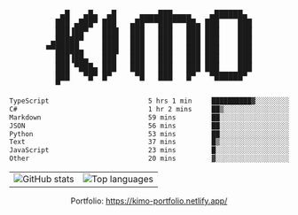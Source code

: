 <div align="center">
<pre>
   ▄█   ▄█▄  ▄█     ▄▄▄▄███▄▄▄▄    ▄██████▄ 
  ███ ▄███▀ ███   ▄██▀▀▀███▀▀▀██▄ ███    ███
  ███▐██▀   ███▌  ███   ███   ███ ███    ███
 ▄█████▀    ███▌  ███   ███   ███ ███    ███
▀▀█████▄    ███▌  ███   ███   ███ ███    ███
  ███▐██▄   ███   ███   ███   ███ ███    ███
  ███ ▀███▄ ███   ███   ███   ███ ███    ███
  ███   ▀█▀ █▀     ▀█   ███   █▀   ▀██████▀ 
  ▀                                         
</pre>
  

<!--START_SECTION:waka-->

```txt
TypeScript                         5 hrs 1 min     ██████████▓░░░░░░░░░░░░░░   43.22 %
C#                                 1 hr 2 mins     ██▒░░░░░░░░░░░░░░░░░░░░░░   08.97 %
Markdown                           59 mins         ██░░░░░░░░░░░░░░░░░░░░░░░   08.54 %
JSON                               56 mins         ██░░░░░░░░░░░░░░░░░░░░░░░   08.07 %
Python                             53 mins         ██░░░░░░░░░░░░░░░░░░░░░░░   07.64 %
Text                               37 mins         █▒░░░░░░░░░░░░░░░░░░░░░░░   05.30 %
JavaScript                         23 mins         █░░░░░░░░░░░░░░░░░░░░░░░░   03.40 %
Other                              20 mins         ▓░░░░░░░░░░░░░░░░░░░░░░░░   02.89 %
```

<!--END_SECTION:waka-->

<table align="center">
  <tr>
    <td valign="top">
      <img alt="GitHub stats"
           src="https://github-readme-stats.vercel.app/api?username=kim0chi&show_icons=true&hide_title=true&rank_icon=percentile&line_height=28&hide_border=true&theme=dark" />
    </td>
    <td valign="top">
      <img alt="Top languages"
           src="https://github-readme-stats.vercel.app/api/top-langs/?username=kim0chi&layout=compact&card_width=420&langs_count=8&hide_border=true&theme=dark" />
    </td>
  </tr>
</table>

Portfolio: https://kimo-portfolio.netlify.app/


